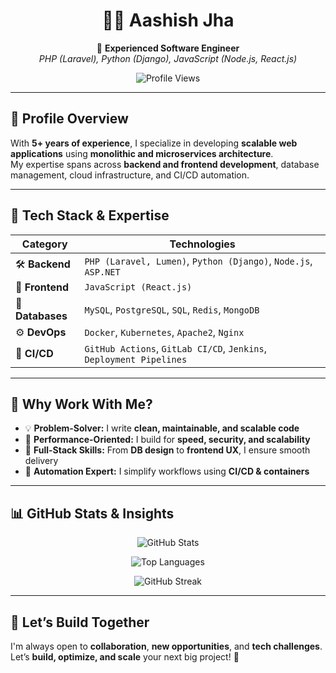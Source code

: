 <!-- Profile Header -->
<h1 align="center">👨‍💻 Aashish Jha</h1>
<p align="center">
  🚀 <strong>Experienced Software Engineer</strong> <br>
  <em>PHP (Laravel), Python (Django), JavaScript (Node.js, React.js)</em>
</p>

<p align="center">
  <img src="https://komarev.com/ghpvc/?username=iamaashishjha&style=flat-square&color=blue" alt="Profile Views" />
</p>

---

## 📌 **Profile Overview**

With **5+ years of experience**, I specialize in developing **scalable web applications** using **monolithic and microservices architecture**.  
My expertise spans across **backend and frontend development**, database management, cloud infrastructure, and CI/CD automation.

---

## 🧠 **Tech Stack & Expertise**

| Category         | Technologies                                                                 |
|------------------|------------------------------------------------------------------------------|
| 🛠 **Backend**     | `PHP (Laravel, Lumen)`, `Python (Django)`, `Node.js`, `ASP.NET`             |
| 🎨 **Frontend**    | `JavaScript (React.js)`                                                     |
| 💾 **Databases**   | `MySQL`, `PostgreSQL`, `SQL`, `Redis`, `MongoDB`                            |
| ⚙️ **DevOps**      | `Docker`, `Kubernetes`, `Apache2`, `Nginx`                                  |
| 🔁 **CI/CD**       | `GitHub Actions`, `GitLab CI/CD`, `Jenkins`, `Deployment Pipelines`         |

---

## 🌟 **Why Work With Me?**

- 💡 **Problem-Solver:** I write **clean, maintainable, and scalable code**
- 🚀 **Performance-Oriented:** I build for **speed, security, and scalability**
- 🧩 **Full-Stack Skills:** From **DB design** to **frontend UX**, I ensure smooth delivery
- 🔄 **Automation Expert:** I simplify workflows using **CI/CD & containers**

---

## 📊 **GitHub Stats & Insights**

<div align="center">

![GitHub Stats](https://github-readme-stats.vercel.app/api?username=iamaashishjha&show_icons=true&theme=github_dark&hide_border=true&border_radius=8&include_all_commits=true&count_private=true)

![Top Languages](https://github-readme-stats.vercel.app/api/top-langs/?username=iamaashishjha&layout=compact&theme=github_dark&hide_border=true&border_radius=8)

![GitHub Streak](https://streak-stats.demolab.com?user=iamaashishjha&theme=github-dark&hide_border=true&border_radius=8)

</div>

---

## 🤝 **Let’s Build Together**

I'm always open to **collaboration**, **new opportunities**, and **tech challenges**.  
Let’s **build, optimize, and scale** your next big project! 🚀
